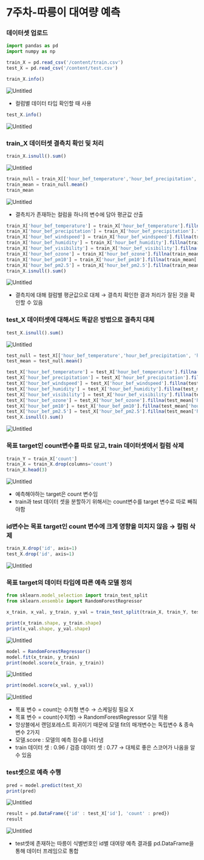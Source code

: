 # 7주차-따릉이 대여량 예측

### 데이터셋 업로드

```jsx
import pandas as pd
import numpy as np

train_X = pd.read_csv('/content/train.csv')
test_X = pd.read_csv('/content/test.csv')
```

```jsx
train_X.info()
```

![Untitled](https://github.com/bjh0507/Study/blob/main/%EC%95%84%EB%A7%88%EC%A1%B4%EB%8D%B0%EC%9D%B4%ED%84%B0_EDA/2-1.png)

- 컬럼별 데이터 타입 확인할 때 사용

```jsx
test_X.info()
```

![Untitled](https://github.com/bjh0507/Study/blob/main/%EC%95%84%EB%A7%88%EC%A1%B4%EB%8D%B0%EC%9D%B4%ED%84%B0_EDA/2-2.png)

### train_X 데이터셋 결측치 확인 및 처리

```jsx
train_X.isnull().sum()
```

![Untitled](https://github.com/bjh0507/Study/blob/main/%EC%95%84%EB%A7%88%EC%A1%B4%EB%8D%B0%EC%9D%B4%ED%84%B0_EDA/2-3.png)

```jsx
train_null = train_X[['hour_bef_temperature','hour_bef_precipitation', 'hour_bef_windspeed', 'hour_bef_humidity','hour_bef_visibility', 'hour_bef_ozone', 'hour_bef_pm10', 'hour_bef_pm2.5']]
train_mean = train_null.mean()
train_mean
```

![Untitled](https://github.com/bjh0507/Study/blob/main/%EC%95%84%EB%A7%88%EC%A1%B4%EB%8D%B0%EC%9D%B4%ED%84%B0_EDA/2-4.png)

- 결측치가 존재하는 컬럼을 하나의 변수에 담아 평균값 산출

```jsx
train_X['hour_bef_temperature'] = train_X['hour_bef_temperature'].fillna(train_mean['hour_bef_temperature'])
train_X['hour_bef_precipitation'] = train_X['hour_bef_precipitation'].fillna(train_mean['hour_bef_precipitation'])
train_X['hour_bef_windspeed'] = train_X['hour_bef_windspeed'].fillna(train_mean['hour_bef_windspeed'])
train_X['hour_bef_humidity'] = train_X['hour_bef_humidity'].fillna(train_mean['hour_bef_humidity'])
train_X['hour_bef_visibility'] = train_X['hour_bef_visibility'].fillna(train_mean['hour_bef_visibility'])
train_X['hour_bef_ozone'] = train_X['hour_bef_ozone'].fillna(train_mean['hour_bef_ozone'])
train_X['hour_bef_pm10'] = train_X['hour_bef_pm10'].fillna(train_mean['hour_bef_pm10'])
train_X['hour_bef_pm2.5'] = train_X['hour_bef_pm2.5'].fillna(train_mean['hour_bef_pm2.5'])
train_X.isnull().sum()
```

![Untitled](https://github.com/bjh0507/Study/blob/main/%EC%95%84%EB%A7%88%EC%A1%B4%EB%8D%B0%EC%9D%B4%ED%84%B0_EDA/2-5.png)

- 결측치에 대해 컬럼별 평균값으로 대체 → 결측치 확인한 결과 처리가 잘된 것을 확인할 수 있음

### test_X 데이터셋에 대해서도 똑같은 방법으로 결측치 대체

```jsx
test_X.isnull().sum()
```

![Untitled](https://github.com/bjh0507/Study/blob/main/%EC%95%84%EB%A7%88%EC%A1%B4%EB%8D%B0%EC%9D%B4%ED%84%B0_EDA/2-6.png)

```jsx
test_null = test_X[['hour_bef_temperature','hour_bef_precipitation', 'hour_bef_windspeed', 'hour_bef_humidity','hour_bef_visibility', 'hour_bef_ozone', 'hour_bef_pm10', 'hour_bef_pm2.5']]
test_mean = test_null.mean()

test_X['hour_bef_temperature'] = test_X['hour_bef_temperature'].fillna(test_mean['hour_bef_temperature'])
test_X['hour_bef_precipitation'] = test_X['hour_bef_precipitation'].fillna(test_mean['hour_bef_precipitation'])
test_X['hour_bef_windspeed'] = test_X['hour_bef_windspeed'].fillna(test_mean['hour_bef_windspeed'])
test_X['hour_bef_humidity'] = test_X['hour_bef_humidity'].fillna(test_mean['hour_bef_humidity'])
test_X['hour_bef_visibility'] = test_X['hour_bef_visibility'].fillna(test_mean['hour_bef_visibility'])
test_X['hour_bef_ozone'] = test_X['hour_bef_ozone'].fillna(test_mean['hour_bef_ozone'])
test_X['hour_bef_pm10'] = test_X['hour_bef_pm10'].fillna(test_mean['hour_bef_pm10'])
test_X['hour_bef_pm2.5'] = test_X['hour_bef_pm2.5'].fillna(test_mean['hour_bef_pm2.5'])
test_X.isnull().sum()
```

![Untitled](https://github.com/bjh0507/Study/blob/main/%EC%95%84%EB%A7%88%EC%A1%B4%EB%8D%B0%EC%9D%B4%ED%84%B0_EDA/2-7.png)

### 목표 target인 count변수를 따로 담고, train 데이터셋에서 컬럼 삭제

```jsx
train_Y = train_X['count']
train_X = train_X.drop(columns='count')
train_X.head(3)
```

![Untitled](https://github.com/bjh0507/Study/blob/main/%EC%95%84%EB%A7%88%EC%A1%B4%EB%8D%B0%EC%9D%B4%ED%84%B0_EDA/2-8.png)

- 예측해야하는 target은 count 변수임
- train과 test 데이터 셋을 분할하기 위해서는 count변수를 target 변수로 따로 빼줘야함

### id변수는 목표 target인 count 변수에 크게 영향을 미치지 않음 → 컬럼 삭제

```jsx
train_X.drop('id', axis=1)
test_X.drop('id', axis=1)
```

![Untitled](https://github.com/bjh0507/Study/blob/main/%EC%95%84%EB%A7%88%EC%A1%B4%EB%8D%B0%EC%9D%B4%ED%84%B0_EDA/2-9.png)

### 목표 target의 데이터 타입에 따른 예측 모델 정의

```jsx
from sklearn.model_selection import train_test_split
from sklearn.ensemble import RandomForestRegressor

x_train, x_val, y_train, y_val = train_test_split(train_X, train_Y, test_size=0.3, random_state=77)

print(x_train.shape, y_train.shape)
print(x_val.shape, y_val.shape)
```

![Untitled](https://github.com/bjh0507/Study/blob/main/%EC%95%84%EB%A7%88%EC%A1%B4%EB%8D%B0%EC%9D%B4%ED%84%B0_EDA/2-10.png)

```jsx
model = RandomForestRegressor()
model.fit(x_train, y_train)
print(model.score(x_train, y_train))
```

![Untitled](https://github.com/bjh0507/Study/blob/main/%EC%95%84%EB%A7%88%EC%A1%B4%EB%8D%B0%EC%9D%B4%ED%84%B0_EDA/2-11.png)

```jsx
print(model.score(x_val, y_val))
```

![Untitled](https://github.com/bjh0507/Study/blob/main/%EC%95%84%EB%A7%88%EC%A1%B4%EB%8D%B0%EC%9D%B4%ED%84%B0_EDA/2-12.png)

- 목표 변수 = count는 수치형 변수 → 스케일링 필요 X
- 목표 변수 = count(수치형) → RandomForestRegressor 모델 적용
- 앙상블에서 랜덤포레스트 회귀이기 때문에 모델 fit의 매개변수는 독립변수 & 종속변수 2가지
- 모델.score : 모델의 예측 점수를 나타냄
- train 데이터 셋 : 0.96 / 검증 데이터 셋 : 0.77 → 대체로 좋은 스코어가 나옴을 알 수 있음

### test셋으로 예측 수행

```jsx
pred = model.predict(test_X)
print(pred)
```

![Untitled](https://github.com/bjh0507/Study/blob/main/%EC%95%84%EB%A7%88%EC%A1%B4%EB%8D%B0%EC%9D%B4%ED%84%B0_EDA/2-13.png)

```jsx
result = pd.DataFrame({'id' : test_X['id'], 'count' : pred})
result
```

![Untitled](https://github.com/bjh0507/Study/blob/main/%EC%95%84%EB%A7%88%EC%A1%B4%EB%8D%B0%EC%9D%B4%ED%84%B0_EDA/2-14.png)

- test셋에 존재하는 따릉이 식별번호인 id별 대여량 예측 결과를 pd.DataFrame을 통해 데이터 프레임으로 통합
